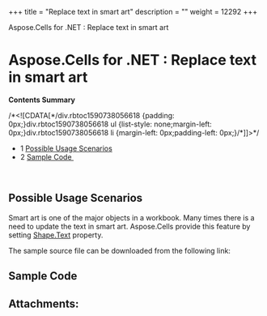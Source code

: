 +++
title = "Replace text in smart art" 
description = "" 
weight = 12292 
+++

Aspose.Cells for .NET : Replace text in smart art  

# Aspose.Cells for .NET : Replace text in smart art


**Contents Summary**

/\*<!\[CDATA\[\*/div.rbtoc1590738056618 {padding: 0px;}div.rbtoc1590738056618 ul {list-style: none;margin-left: 0px;}div.rbtoc1590738056618 li {margin-left: 0px;padding-left: 0px;}/\*\]\]>\*/

*   1 [Possible Usage Scenarios](#Replacetextinsmartart-PossibleUsageScenarios)
*   2 [Sample Code ](#Replacetextinsmartart-SampleCode)

 

## Possible Usage Scenarios

Smart art is one of the major objects in a workbook. Many times there is a need to update the text in smart art. Aspose.Cells provide this feature by setting [Shape.Text](https://apireference.aspose.com/net/cells/aspose.cells.drawing/shape/properties/text) property.

The sample source file can be downloaded from the following link:


## Sample Code 

## Attachments:


